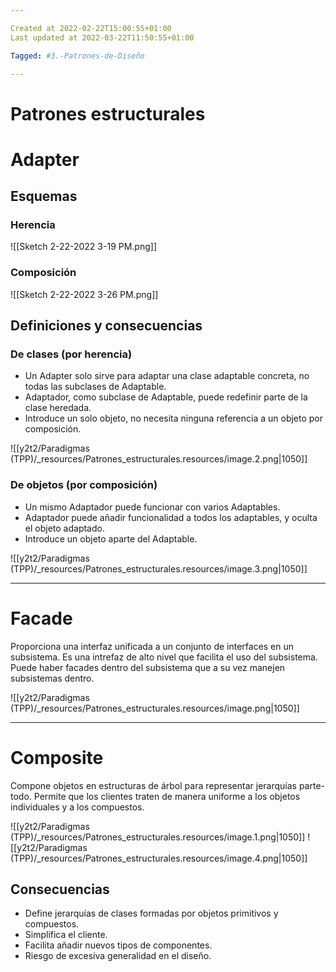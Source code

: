 ```yaml
---

Created at 2022-02-22T15:00:55+01:00
Last updated at 2022-03-22T11:50:55+01:00

Tagged: #3.-Patrones-de-Diseño

---
```


# Patrones estructurales
# Adapter

## Esquemas

### Herencia
![[Sketch 2-22-2022 3-19 PM.png]]
### Composición
![[Sketch 2-22-2022 3-26 PM.png]]

## Definiciones y consecuencias

### De clases (por herencia)
* Un Adapter solo sirve para adaptar una clase adaptable concreta, no todas las subclases de Adaptable.
* Adaptador, como subclase de Adaptable, puede redefinir parte de la clase heredada.
* Introduce un solo objeto, no necesita ninguna referencia a un objeto por composición.

![[y2t2/Paradigmas (TPP)/_resources/Patrones_estructurales.resources/image.2.png|1050]]


### De objetos (por composición)
* Un mismo Adaptador puede funcionar con varios Adaptables.
* Adaptador puede añadir funcionalidad a todos los adaptables, y oculta el objeto adaptado.
* Introduce un objeto aparte del Adaptable.


![[y2t2/Paradigmas (TPP)/_resources/Patrones_estructurales.resources/image.3.png|1050]]


* * *

# Facade
Proporciona una interfaz unificada a un conjunto de interfaces en un subsistema. Es una intrefaz de alto nivel que facilita el uso del subsistema.
Puede haber facades dentro del subsistema que a su vez manejen subsistemas dentro.

![[y2t2/Paradigmas (TPP)/_resources/Patrones_estructurales.resources/image.png|1050]]


* * *

# Composite
Compone objetos en estructuras de árbol para representar jerarquías parte-todo. Permite que los clientes traten de manera uniforme a los objetos individuales y a los compuestos.

![[y2t2/Paradigmas (TPP)/_resources/Patrones_estructurales.resources/image.1.png|1050]]
![[y2t2/Paradigmas (TPP)/_resources/Patrones_estructurales.resources/image.4.png|1050]]

## Consecuencias
* Define jerarquías de clases formadas por objetos primitivos y compuestos.
* Simplifica el cliente.
* Facilita añadir nuevos tipos de componentes.
* Riesgo de excesiva generalidad en el diseño.




